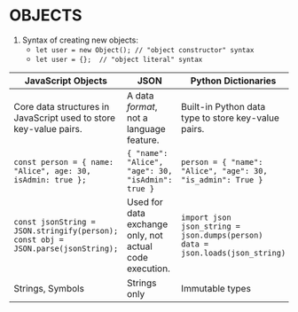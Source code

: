 # OBJECTS
1. Syntax of creating new objects:
	- `let user = new Object(); // "object constructor" syntax`
	- `let user = {};  // "object literal" syntax`


| JavaScript Objects | JSON | Python Dictionaries |
|--------------------|------|----------------------|
| Core data structures in JavaScript used to store key-value pairs. | A data *format*, not a language feature. | Built-in Python data type to store key-value pairs. |
| `const person = { name: "Alice", age: 30, isAdmin: true };` | `{ "name": "Alice", "age": 30, "isAdmin": true }` | `person = { "name": "Alice", "age": 30, "is_admin": True }` |
| `const jsonString = JSON.stringify(person);`<br>`const obj = JSON.parse(jsonString);` | Used for data exchange only, not actual code execution. | `import json`<br>`json_string = json.dumps(person)`<br>`data = json.loads(json_string)` |
|Strings, Symbols|Strings only|Immutable types|

